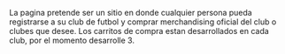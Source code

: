 La pagina pretende ser un sitio en donde cualquier persona pueda registrarse a su club de futbol y comprar merchandising oficial del club o clubes que desee.
Los carritos de compra estan desarrollados en cada club, por el momento desarrolle 3. 

